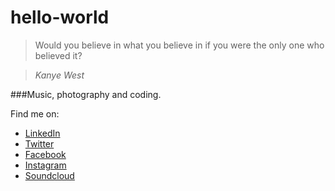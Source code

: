 # hello-world

> Would you believe in what you believe in if you were the only one who believed it?

> *Kanye West*

###Music, photography and coding.

Find me on:
 * [LinkedIn](https://www.linkedin.com/in/mickbenjamins)
 * [Twitter](http://twitter.com/mickbenjamins)
 * [Facebook](http://facebook.com/mickbenjamins)
 * [Instagram](http://instagram.com/mickbenjamins)
 * [Soundcloud](http://soundcloud.com/mickbenjamins)
